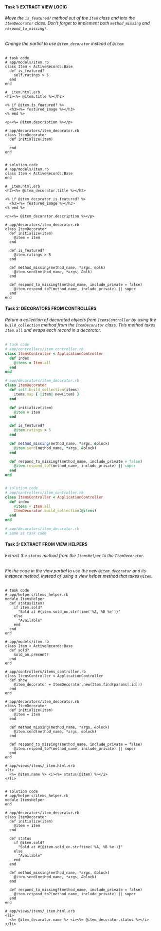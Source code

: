 #### Task 1: EXTRACT VIEW LOGIC
###### Move the `is_featured?` method out of the `Item` class and into the `ItemDecorator` class. Don't forget to implement both `method_missing` and `respond_to_missing?`.
###### Change the partial to use `@item_decorator` instead of `@item`.

```
# task code
# app/models/item.rb
class Item < ActiveRecord::Base
  def is_featured?
    self.ratings > 5
  end
end

# _item.html.erb
<h2><%= @item.title %></h2>

<% if @item.is_featured? %>
  <h3><%= featured_image %></h3>
<% end %>

<p><%= @item.description %></p>

# app/decorators/item_decorator.rb
class ItemDecorator
  def initialize(item)

  end
end


# solution code
# app/models/item.rb
class Item < ActiveRecord::Base
end

# _item.html.erb
<h2><%= @item_decorator.title %></h2>

<% if @item_decorator.is_featured? %>
  <h3><%= featured_image %></h3>
<% end %>

<p><%= @item_decorator.description %></p>

# app/decorators/item_decorator.rb
class ItemDecorator
  def initialize(item)
    @item = item
  end

  def is_featured?
    @item.ratings > 5
  end

  def method_missing(method_name, *args, &blk)
    @item.send(method_name, *args, &blk)
  end

  def respond_to_missing?(method_name, include_private = false)
    @item.respond_to?(method_name, include_private) || super
  end
end
```

#### Task 2: DECORATORS FROM CONTROLLERS
###### Return a collection of decorated objects from `ItemsController` by using the `build_collection` method from the `ItemDecorator` class. This method takes `Item.all` and wraps each record in a decorator.

```ruby
# task code
# app/controllers/item_controller.rb
class ItemsController < ApplicationController
  def index
    @items = Item.all
  end
end

# app/decorators/item_decorator.rb
class ItemDecorator
  def self.build_collection(items)
    items.map { |item| new(item) }
  end

  def initialize(item)
    @item = item
  end

  def is_featured?
    @item.ratings > 5
  end

  def method_missing(method_name, *args, &block)
    @item.send(method_name, *args, &block)
  end

  def respond_to_missing?(method_name, include_private = false)
    @item.respond_to?(method_name, include_private) || super
  end
end


# solution code
# app/controllers/item_controller.rb
class ItemsController < ApplicationController
  def index
    @items = Item.all
    ItemDecorator.build_collection(@items)
  end
end

# app/decorators/item_decorator.rb
# Same as task code
```
#### Task 3: EXTRACT FROM VIEW HELPERS
###### Extract the `status` method from the `ItemsHelper` to the `ItemDecorator`.
###### Fix the code in the view partial to use the new `@item_decorator` and its instance method, instead of using a view helper method that takes `@item`.

```
# task code
# app/helpers/items_helper.rb
module ItemsHelper
  def status(item)
    if item.sold?
      "Sold at #{item.sold_on.strftime('%A, %B %e')}"
    else
      "Available"
    end
  end
end

# app/models/item.rb
class Item < ActiveRecord::Base
  def sold?
    sold_on.present?
  end
end

# app/controllers/items_controller.rb
class ItemsController < ApplicationController
  def show
    @item_decorator = ItemDecorator.new(Item.find(params[:id]))
  end
end

# app/decorators/item_decorator.rb
class ItemDecorator
  def initialize(item)
    @item = item
  end

  def method_missing(method_name, *args, &block)
    @item.send(method_name, *args, &block)
  end

  def respond_to_missing?(method_name, include_private = false)
    @item.respond_to?(method_name, include_private) || super
  end
end

# app/views/items/_item.html.erb
<li>
  <%= @item.name %> <i><%= status(@item) %></i>
</li>


# solution code
# app/helpers/items_helper.rb
module ItemsHelper
end

# app/decorators/item_decorator.rb
class ItemDecorator
  def initialize(item)
    @item = item
  end

  def status
    if @item.sold?
      "Sold at #{@item.sold_on.strftime('%A, %B %e')}"
    else
      "Available"
    end
  end

  def method_missing(method_name, *args, &block)
    @item.send(method_name, *args, &block)
  end

  def respond_to_missing?(method_name, include_private = false)
    @item.respond_to?(method_name, include_private) || super
  end
end

# app/views/items/_item.html.erb
<li>
  <%= @item_decorator.name %> <i><%= @item_decorator.status %></i>
</li>
```
